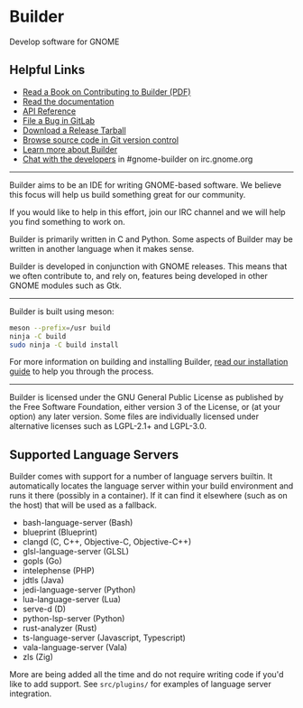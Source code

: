 # Builder

Develop software for GNOME

## Helpful Links

 * [Read a Book on Contributing to Builder (PDF)](https://gitlab.gnome.org/chergert/builder-a-developers-notebook/-/raw/main/builder-a-developers-notebook.pdf?ref_type=heads)
 * [Read the documentation](https://builder.readthedocs.io/)
 * [API Reference](https://devsuite.app/docs/libide/)
 * [File a Bug in GitLab](https://gitlab.gnome.org/GNOME/gnome-builder/issues)
 * [Download a Release Tarball](https://download.gnome.org/sources/gnome-builder/)
 * [Browse source code in Git version control](https://gitlab.gnome.org/GNOME/gnome-builder)
 * [Learn more about Builder](https://apps.gnome.org/Builder)
 * [Chat with the developers](irc://irc.gnome.org/#gnome-builder) in #gnome-builder on irc.gnome.org

----

Builder aims to be an IDE for writing GNOME-based software.
We believe this focus will help us build something great for our community.

If you would like to help in this effort, join our IRC channel and we will help you find something to work on.

Builder is primarily written in C and Python.
Some aspects of Builder may be written in another language when it makes sense.

Builder is developed in conjunction with GNOME releases.
This means that we often contribute to, and rely on, features being developed in other GNOME modules such as Gtk.

----

Builder is built using meson:

```sh
meson --prefix=/usr build
ninja -C build
sudo ninja -C build install
```

For more information on building and installing Builder,
[read our installation guide](https://builder.readthedocs.io/installation.html)
to help you through the process.

----

Builder is licensed under the GNU General Public License as published by the
Free Software Foundation, either version 3 of the License, or (at your option)
any later version. Some files are individually licensed under alternative
licenses such as LGPL-2.1+ and LGPL-3.0.

## Supported Language Servers

Builder comes with support for a number of language servers builtin. It
automatically locates the language server within your build environment and
runs it there (possibly in a container). If it can find it elsewhere (such
as on the host) that will be used as a fallback.

 * bash-language-server (Bash)
 * blueprint (Blueprint)
 * clangd (C, C++, Objective-C, Objective-C++)
 * glsl-language-server (GLSL)
 * gopls (Go)
 * intelephense (PHP)
 * jdtls (Java)
 * jedi-language-server (Python)
 * lua-language-server (Lua)
 * serve-d (D)
 * python-lsp-server (Python)
 * rust-analyzer (Rust)
 * ts-language-server (Javascript, Typescript)
 * vala-language-server (Vala)
 * zls (Zig)

More are being added all the time and do not require writing code if you'd
like to add support. See `src/plugins/` for examples of language server
integration.

